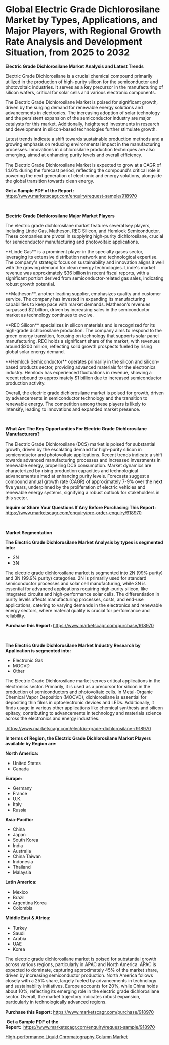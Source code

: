 <p><h1>Global Electric Grade Dichlorosilane Market by Types, Applications, and Major Players, with Regional Growth Rate Analysis and Development Situation, from 2025 to 2032</h1></p><p><strong>Electric Grade Dichlorosilane Market Analysis and Latest Trends</strong></p>
<p><p>Electric Grade Dichlorosilane is a crucial chemical compound primarily utilized in the production of high-purity silicon for the semiconductor and photovoltaic industries. It serves as a key precursor in the manufacturing of silicon wafers, critical for solar cells and various electronic components. </p><p>The Electric Grade Dichlorosilane Market is poised for significant growth, driven by the surging demand for renewable energy solutions and advancements in electronics. The increasing adoption of solar technology and the persistent expansion of the semiconductor industry are major catalysts for this market. Additionally, heightened investments in research and development in silicon-based technologies further stimulate growth.</p><p>Latest trends indicate a shift towards sustainable production methods and a growing emphasis on reducing environmental impact in the manufacturing processes. Innovations in dichlorosilane production techniques are also emerging, aimed at enhancing purity levels and overall efficiency.</p><p>The Electric Grade Dichlorosilane Market is expected to grow at a CAGR of 14.6% during the forecast period, reflecting the compound's critical role in powering the next generation of electronic and energy solutions, alongside the global transition towards clean energy.</p></p>
<p><strong>Get a Sample PDF of the Report:&nbsp;</strong> <a href="https://www.marketscagr.com/enquiry/request-sample/918970?utm_campaign=3575&utm_medium=2&utm_source=Github&utm_content=ia&utm_term=02042025&utm_id=electric-grade-dichlorosilane">https://www.marketscagr.com/enquiry/request-sample/918970</a></p>
<p>&nbsp;</p>
<p><strong>Electric Grade Dichlorosilane Major Market Players</strong></p>
<p><p>The electric grade dichlorosilane market features several key players, including Linde Gas, Matheson, REC Silicon, and Hemlock Semiconductor. These companies are pivotal in supplying high-purity dichlorosilane, crucial for semiconductor manufacturing and photovoltaic applications.</p><p>**Linde Gas** is a prominent player in the specialty gases sector, leveraging its extensive distribution network and technological expertise. The company's strategic focus on sustainability and innovation aligns it well with the growing demand for clean energy technologies. Linde's market revenue was approximately $36 billion in recent fiscal reports, with a significant portion derived from semiconductor-related gas sales, indicating robust growth potential.</p><p>**Matheson**, another leading supplier, emphasizes quality and customer service. The company has invested in expanding its manufacturing capabilities to keep pace with market demands. Matheson’s revenues surpassed $2 billion, driven by increasing sales in the semiconductor market as technology continues to evolve.</p><p>**REC Silicon** specializes in silicon materials and is recognized for its high-grade dichlorosilane production. The company aims to respond to the green energy transition, focusing on technology that supports solar panel manufacturing. REC holds a significant share of the market, with revenues around $200 million, reflecting solid growth prospects fueled by rising global solar energy demand.</p><p>**Hemlock Semiconductor** operates primarily in the silicon and silicon-based products sector, providing advanced materials for the electronics industry. Hemlock has experienced fluctuations in revenue, showing a recent rebound to approximately $1 billion due to increased semiconductor production activity. </p><p>Overall, the electric grade dichlorosilane market is poised for growth, driven by advancements in semiconductor technology and the transition to renewable energy. The competition among these players is likely to intensify, leading to innovations and expanded market presence.</p></p>
<p>&nbsp;</p>
<p><strong>What Are The Key Opportunities For Electric Grade Dichlorosilane Manufacturers?</strong></p>
<p><p>The Electric Grade Dichlorosilane (DCS) market is poised for substantial growth, driven by the escalating demand for high-purity silicon in semiconductor and photovoltaic applications. Recent trends indicate a shift towards advanced manufacturing processes and increased investments in renewable energy, propelling DCS consumption. Market dynamics are characterized by rising production capacities and technological advancements aimed at enhancing purity levels. Forecasts suggest a compound annual growth rate (CAGR) of approximately 7-9% over the next five years, underpinned by the proliferation of electric vehicles and renewable energy systems, signifying a robust outlook for stakeholders in this sector.</p></p>
<p><strong>Inquire or Share Your Questions If Any Before Purchasing This Report:</strong> <a href="https://www.marketscagr.com/enquiry/pre-order-enquiry/918970?utm_campaign=3575&utm_medium=2&utm_source=Github&utm_content=ia&utm_term=02042025&utm_id=electric-grade-dichlorosilane">https://www.marketscagr.com/enquiry/pre-order-enquiry/918970</a></p>
<p>&nbsp;</p>
<p><strong>Market Segmentation</strong></p>
<p><strong>The Electric Grade Dichlorosilane Market Analysis by types is segmented into:</strong></p>
<p><ul><li>2N</li><li>3N</li></ul></p>
<p><p>The electric grade dichlorosilane market is segmented into 2N (99% purity) and 3N (99.9% purity) categories. 2N is primarily used for standard semiconductor processes and solar cell manufacturing, while 3N is essential for advanced applications requiring high-purity silicon, like integrated circuits and high-performance solar cells. The differentiation in purity levels affects manufacturing processes, costs, and end-use applications, catering to varying demands in the electronics and renewable energy sectors, where material quality is crucial for performance and reliability.</p></p>
<p><strong>Purchase this Report:&nbsp;</strong><a href="https://www.marketscagr.com/purchase/918970?utm_campaign=3575&utm_medium=2&utm_source=Github&utm_content=ia&utm_term=02042025&utm_id=electric-grade-dichlorosilane">https://www.marketscagr.com/purchase/918970</a></p>
<p>&nbsp;</p>
<p><strong>The Electric Grade Dichlorosilane Market Industry Research by Application is segmented into:</strong></p>
<p><ul><li>Electronic Gas</li><li>MOCVD</li><li>Other</li></ul></p>
<p><p>The Electric Grade Dichlorosilane market serves critical applications in the electronics sector. Primarily, it is used as a precursor for silicon in the production of semiconductors and photovoltaic cells. In Metal-Organic Chemical Vapor Deposition (MOCVD), dichlorosilane is essential for depositing thin films in optoelectronic devices and LEDs. Additionally, it finds usage in various other applications like chemical synthesis and silicon epitaxy, contributing to advancements in technology and materials science across the electronics and energy industries.</p></p>
<p><a href="https://www.marketscagr.com/electric-grade-dichlorosilane-r918970?utm_campaign=3575&utm_medium=2&utm_source=Github&utm_content=ia&utm_term=02042025&utm_id=electric-grade-dichlorosilane">&nbsp;https://www.marketscagr.com/electric-grade-dichlorosilane-r918970</a></p>
<p><strong>In terms of Region, the Electric Grade Dichlorosilane Market Players available by Region are:</strong></p>
<p>
    <p> <strong> North America: </strong>
        <ul>
            <li>United States</li>
            <li>Canada</li>
        </ul>
        </p> 
    <p> <strong> Europe: </strong>
        <ul>
            <li>Germany</li>
            <li>France</li>
            <li>U.K.</li>
            <li>Italy</li>
            <li>Russia</li>
        </ul>
        </p> 
    <p> <strong> Asia-Pacific: </strong>
        <ul>
            <li>China</li>
            <li>Japan</li>
            <li>South Korea</li>
            <li>India</li>
            <li>Australia</li>
            <li>China Taiwan</li>
            <li>Indonesia</li>
            <li>Thailand</li>
            <li>Malaysia</li>
        </ul>
        </p> 
    <p> <strong> Latin America: </strong>
        <ul>
            <li>Mexico</li>
            <li>Brazil</li>
            <li>Argentina Korea</li>
            <li>Colombia</li>
        </ul>
        </p> 
    <p> <strong> Middle East & Africa: </strong>
        <ul>
            <li>Turkey</li>
            <li>Saudi</li>
            <li>Arabia</li>
            <li>UAE</li>
            <li>Korea</li>
        </ul>
    </p>
    </p>
<p><p>The electric grade dichlorosilane market is poised for substantial growth across various regions, particularly in APAC and North America. APAC is expected to dominate, capturing approximately 45% of the market share, driven by increasing semiconductor production. North America follows closely with a 25% share, largely fueled by advancements in technology and sustainability initiatives. Europe accounts for 20%, while China holds about 10%, reflecting its emerging role in the electric grade dichlorosilane sector. Overall, the market trajectory indicates robust expansion, particularly in technologically advanced regions.</p></p>
<p><strong>Purchase this Report: </strong><a href="https://www.marketscagr.com/purchase/918970?utm_campaign=3575&utm_medium=2&utm_source=Github&utm_content=ia&utm_term=02042025&utm_id=electric-grade-dichlorosilane">https://www.marketscagr.com/purchase/918970</a></p>
<p>&nbsp;<strong>Get a Sample PDF of the Report:&nbsp;&nbsp;</strong><a href="https://www.marketscagr.com/enquiry/request-sample/918970?utm_campaign=3575&utm_medium=2&utm_source=Github&utm_content=ia&utm_term=02042025&utm_id=electric-grade-dichlorosilane">https://www.marketscagr.com/enquiry/request-sample/918970</a></p>
<p><strong></strong></p>
<p><p><a href="https://github.com/chaiszepkadk/Market-Research-Report-List-1/blob/main/high-performance-liquid-chromatography-column-market.md?utm_campaign=3575&utm_medium=2&utm_source=Github&utm_content=ia&utm_term=02042025&utm_id=electric-grade-dichlorosilane">High-performance Liquid Chromatography Column Market</a></p></p>